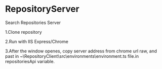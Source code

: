 # RepositoryServer
Search Repositories Server

1.Clone repository

2.Run with IIS Express/Chrome

3.After the window openes, copy server address from chrome url raw, and past in ~\RepositoryClient\src\environments\environment.ts file.in repositoriesApi variable.

